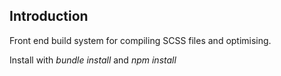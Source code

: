 Introduction
------------

Front end build system for compiling SCSS files and optimising.

Install with *bundle install* and *npm install*